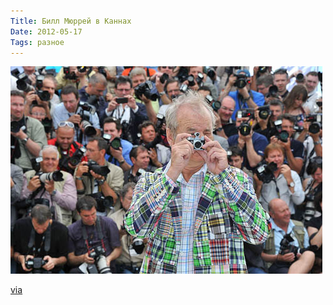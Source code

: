 ```yaml
---
Title: Билл Мюррей в Каннах
Date: 2012-05-17
Tags: разное
---
```


![bill-murray.jpg](images/bill-murray.jpg)

[via](http://thisisnthappiness.com/post/23170374784/bill-murray-cannes)